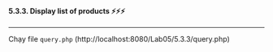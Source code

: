 #### 5.3.3.	Display list of products :zap::zap::zap:

---

Chạy file ```query.php``` (http://localhost:8080/Lab05/5.3.3/query.php)

